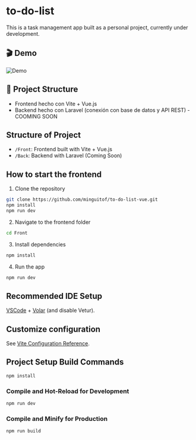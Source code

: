 # to-do-list

This is a task management app built as a personal project, currently under development.

## 🎬 Demo

![Demo](assets/preview.gif)

## 🚧 Project Structure

- Frontend hecho con Vite + Vue.js
- Backend hecho con Laravel (conexión con base de datos y API REST) - COOMING SOON

## Structure of Project

- `/Front`: Frontend built with Vite + Vue.js
- `/Back`: Backend with Laravel (Coming Soon)

## How to start the frontend

1. Clone the repository

```bash
git clone https://github.com/minguitof/to-do-list-vue.git
npm install
npm run dev
```

2. Navigate to the frontend folder

```bash
cd Front
```

3. Install dependencies

```bash
npm install
```

4. Run the app

```bash
npm run dev
```

## Recommended IDE Setup

[VSCode](https://code.visualstudio.com/) + [Volar](https://marketplace.visualstudio.com/items?itemName=Vue.volar) (and disable Vetur).

## Customize configuration

See [Vite Configuration Reference](https://vite.dev/config/).

## Project Setup Build Commands

```sh
npm install
```

### Compile and Hot-Reload for Development

```sh
npm run dev
```

### Compile and Minify for Production

```sh
npm run build
```
